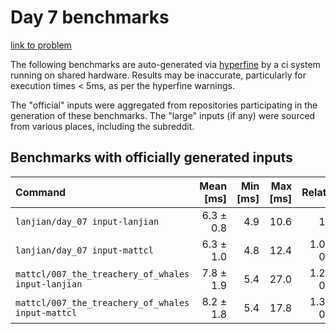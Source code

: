 # Day 7 benchmarks

[link to problem](http://adventofcode.com/2021/day/7)

The following benchmarks are auto-generated via [hyperfine](https://github.com/sharkdp/hyperfine) by a ci system running on shared hardware. Results may be inaccurate, particularly for execution times < 5ms, as per the hyperfine warnings.

The "official" inputs were aggregated from repositories participating in the generation of these benchmarks. The "large" inputs (if any) were sourced from various places, including the subreddit.

## Benchmarks with officially generated inputs
| Command | Mean [ms] | Min [ms] | Max [ms] | Relative |
|:---|---:|---:|---:|---:|
| `lanjian/day_07 input-lanjian` | 6.3 ± 0.8 | 4.9 | 10.6 | 1.00 |
| `lanjian/day_07 input-mattcl` | 6.3 ± 1.0 | 4.8 | 12.4 | 1.00 ± 0.20 |
| `mattcl/007_the_treachery_of_whales input-lanjian` | 7.8 ± 1.9 | 5.4 | 27.0 | 1.24 ± 0.35 |
| `mattcl/007_the_treachery_of_whales input-mattcl` | 8.2 ± 1.8 | 5.4 | 17.8 | 1.30 ± 0.33 |

